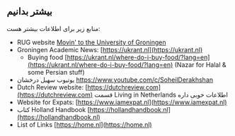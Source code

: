 ## بیشتر بدانیم

منابع زیر برای اطلاعات بیشتر هست: 

- RUG website [Movin' to the University of Groningen](https://www.rug.nl/education/bachelor/international-students/study-in-the-netherlands-groningen/movin-to-groningen?lang=en)
- Groningen Academic News: [https://ukrant.nl](https://ukrant.nl)
  * Buying food [https://ukrant.nl/where-do-i-buy-food/?lang=en](https://ukrant.nl/where-do-i-buy-food/?lang=en) (Nazar for Halal & some Persian stuff)
- یوتیوب سهیل درخشان https://www.youtube.com/c/SoheilDerakhshan
- Dutch Review website: [https://dutchreview.com](https://dutchreview.com) قسمت Living in Netherlands اطلاعات خوبی داره
- Website for Expats: [https://www.iamexpat.nl](https://www.iamexpat.nl)
- کتاب Holland Handbook [https://hollandhandbook.nl](https://hollandhandbook.nl)
- List of Links [https://home.nl](https://home.nl)
